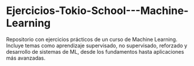 # Ejercicios-Tokio-School---Machine-Learning
Repositorio con ejercicios prácticos de un curso de Machine Learning. Incluye temas como aprendizaje supervisado, no supervisado, reforzado y desarrollo de sistemas de ML, desde los fundamentos hasta aplicaciones más avanzadas.
